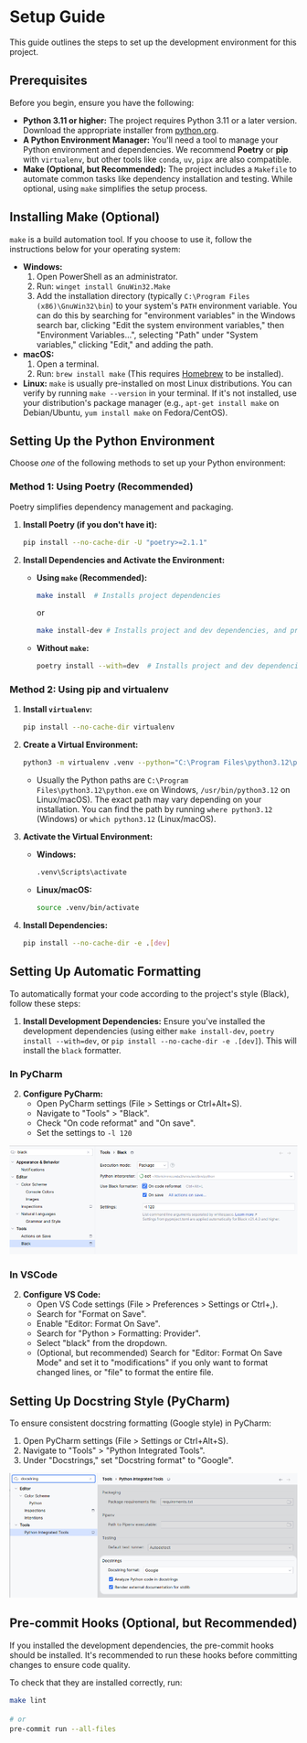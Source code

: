 # Setup Guide

This guide outlines the steps to set up the development environment for this project.

## Prerequisites

Before you begin, ensure you have the following:

*   **Python 3.11 or higher:**  The project requires Python 3.11 or a later version. Download the appropriate installer from [python.org](https://www.python.org/downloads/).
*   **A Python Environment Manager:**  You'll need a tool to manage your Python environment and dependencies.  We recommend **Poetry** or **pip** with `virtualenv`, but other tools like `conda`, `uv`, `pipx` are also compatible.
*   **Make (Optional, but Recommended):**  The project includes a `Makefile` to automate common tasks like dependency installation and testing.  While optional, using `make` simplifies the setup process.

## Installing Make (Optional)

`make` is a build automation tool.  If you choose to use it, follow the instructions below for your operating system:

*   **Windows:**
    1.  Open PowerShell as an administrator.
    2.  Run: `winget install GnuWin32.Make`
    3.  Add the installation directory (typically `C:\Program Files (x86)\GnuWin32\bin`) to your system's `PATH` environment variable.  You can do this by searching for "environment variables" in the Windows search bar, clicking "Edit the system environment variables," then "Environment Variables...", selecting "Path" under "System variables," clicking "Edit," and adding the path.
*   **macOS:**
    1.  Open a terminal.
    2.  Run: `brew install make` (This requires [Homebrew](https://brew.sh/) to be installed).
*   **Linux:** `make` is usually pre-installed on most Linux distributions.  You can verify by running `make --version` in your terminal. If it's not installed, use your distribution's package manager (e.g., `apt-get install make` on Debian/Ubuntu, `yum install make` on Fedora/CentOS).

## Setting Up the Python Environment

Choose *one* of the following methods to set up your Python environment:

### Method 1: Using Poetry (Recommended)

Poetry simplifies dependency management and packaging.

1.  **Install Poetry (if you don't have it):**

    ```bash
    pip install --no-cache-dir -U "poetry>=2.1.1"
    ```

2.  **Install Dependencies and Activate the Environment:**

    *   **Using `make` (Recommended):**

        ```bash
        make install  # Installs project dependencies
        ```
        or
        ```bash
        make install-dev # Installs project and dev dependencies, and pre-commit hooks
        ```

    *   **Without `make`:**

        ```bash
        poetry install --with=dev  # Installs project and dev dependencies
        ```

### Method 2: Using pip and virtualenv

1.  **Install `virtualenv`:**

    ```bash
    pip install --no-cache-dir virtualenv
    ```

2.  **Create a Virtual Environment:**

    ```bash
    python3 -m virtualenv .venv --python="C:\Program Files\python3.12\python.exe"
    ```
    *   Usually the Python paths are `C:\Program Files\python3.12\python.exe` on Windows, `/usr/bin/python3.12` on Linux/macOS).  The exact path may vary depending on your installation.  You can find the path by running `where python3.12` (Windows) or `which python3.12` (Linux/macOS).

3.  **Activate the Virtual Environment:**

    *   **Windows:**
        ```bash
        .venv\Scripts\activate
        ```
    *   **Linux/macOS:**
        ```bash
        source .venv/bin/activate
        ```

4.  **Install Dependencies:**

    ```bash
    pip install --no-cache-dir -e .[dev]
    ```

## Setting Up Automatic Formatting

To automatically format your code according to the project's style (Black), follow these steps:

1.  **Install Development Dependencies:** Ensure you've installed the development dependencies (using either `make install-dev`, `poetry install --with=dev`, or `pip install --no-cache-dir -e .[dev]`). This will install the `black` formatter.

### In PyCharm

2. **Configure PyCharm:**
    *   Open PyCharm settings (File > Settings or Ctrl+Alt+S).
    *   Navigate to "Tools" > "Black".
    *   Check "On code reformat" and "On save".
    *   Set the settings to `-l 120`

![](attachments/black_on_save.png)

### In VSCode

2.  **Configure VS Code:**
    *   Open VS Code settings (File > Preferences > Settings or Ctrl+,).
    *   Search for "Format on Save".
    *   Enable "Editor: Format On Save".
    *   Search for "Python > Formatting: Provider".
    *   Select "black" from the dropdown.
    *   (Optional, but recommended) Search for "Editor: Format On Save Mode" and set it to "modifications" if you only want to format changed lines, or "file" to format the entire file.


## Setting Up Docstring Style (PyCharm)

To ensure consistent docstring formatting (Google style) in PyCharm:

1.  Open PyCharm settings (File > Settings or Ctrl+Alt+S).
2.  Navigate to "Tools" > "Python Integrated Tools".
3.  Under "Docstrings," set "Docstring format" to "Google".

![](attachments/change_docstring_style.png)

## Pre-commit Hooks (Optional, but Recommended)

If you installed the development dependencies, the pre-commit hooks should be installed. It's recommended to run these hooks before committing changes to ensure code quality.

To check that they are installed correctly, run:

```bash
make lint

# or
pre-commit run --all-files
```
